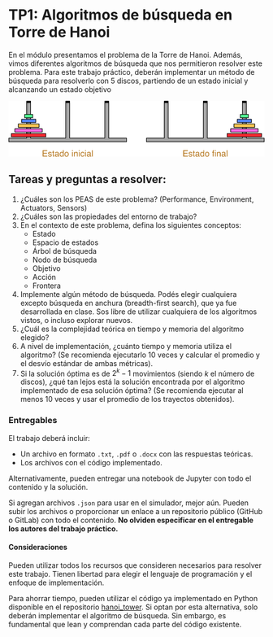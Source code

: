 # TP1: Algoritmos de búsqueda en Torre de Hanoi

En el módulo presentamos el problema de la Torre de Hanoi. Además, vimos diferentes algoritmos de búsqueda que nos permitieron resolver este problema. Para este trabajo práctico, deberán implementar un método de búsqueda para resolverlo con 5 discos, partiendo de un estado inicial y alcanzando un estado objetivo

![Torres Hanoi](./torres.png "Torres Hanoi")

## Tareas y preguntas a resolver:

1. ¿Cuáles son los PEAS de este problema? (Performance, Environment, Actuators, Sensors)
2. ¿Cuáles son las propiedades del entorno de trabajo?
3. En el contexto de este problema, defina los siguientes conceptos:
    - Estado
    - Espacio de estados
    - Árbol de búsqueda
    - Nodo de búsqueda
    - Objetivo
    - Acción
    - Frontera
4. Implemente algún método de búsqueda. Podés elegir cualquiera excepto búsqueda en anchura (breadth-first search), que ya fue desarrollada en clase. Sos libre de utilizar cualquiera de los algoritmos vistos, o incluso explorar nuevos.
5. ¿Cuál es la complejidad teórica en tiempo y memoria del algoritmo elegido?
6. A nivel de implementación, ¿cuánto tiempo y memoria utiliza el algoritmo? (Se recomienda ejecutarlo 10 veces y calcular el promedio y el desvío estándar de ambas métricas).
7. Si la solución óptima es de $2^k - 1$ movimientos (siendo *k* el número de discos), ¿qué tan lejos está la solución encontrada por el algoritmo implementado de esa solución óptima? (Se recomienda ejecutar al menos 10 veces y usar el promedio de los trayectos obtenidos).

### Entregables

El trabajo deberá incluir:
- Un archivo en formato `.txt`, `.pdf` o `.docx` con las respuestas teóricas.
- Los archivos con el código implementado.

Alternativamente, pueden entregar una notebook de Jupyter con todo el contenido y la solución.

Si agregan archivos `.json` para usar en el simulador, mejor aún. Pueden subir los archivos o proporcionar un enlace a un repositorio público (GitHub o GitLab) con todo el contenido. **No olviden especificar en el entregable los autores del trabajo práctico.**

#### Consideraciones

Pueden utilizar todos los recursos que consideren necesarios para resolver este trabajo. Tienen libertad para elegir el lenguaje de programación y el enfoque de implementación.

Para ahorrar tiempo, pueden utilizar el código ya implementado en Python disponible en el repositorio [hanoi_tower](https://github.com/FIUBA-Posgrado-Inteligencia-Artificial/intro_ia/tree/main/clase2/hanoi_tower). Si optan por esta alternativa, solo deberán implementar el algoritmo de búsqueda. Sin embargo, es fundamental que lean y comprendan cada parte del código existente.